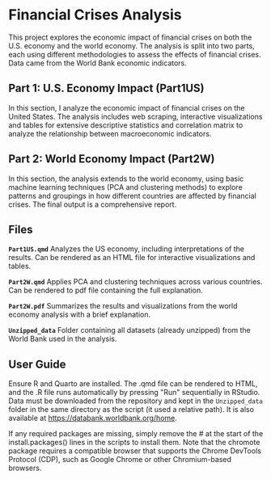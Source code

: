 # Financial Crises Analysis

This project explores the economic impact of financial crises on both the U.S. economy and the world economy. The analysis is split into two parts, each using different methodologies to assess the effects of financial crises. Data came from the World Bank economic indicators.

## Part 1: U.S. Economy Impact (Part1US)

In this section, I analyze the economic impact of financial crises on the United States. The analysis includes web scraping, interactive visualizations and tables for extensive descriptive statistics and correlation matrix to analyze the relationship between macroeconomic indicators.

## Part 2: World Economy Impact (Part2W)

In this section, the analysis extends to the world economy, using basic machine learning techniques (PCA and clustering methods) to explore patterns and groupings in how different countries are affected by financial crises. The final output is a comprehensive report.

## Files

**`Part1US.qmd`** Analyzes the US economy, including interpretations of the results. Can be rendered as an HTML file for interactive visualizations and tables.

**`Part2W.qmd`** Applies PCA and clustering techniques across various countries. Can be rendered to pdf file containing the full explanation.

**`Part2W.pdf`** Summarizes the results and visualizations from the world economy analysis with a brief explanation.

**`Unzipped_data`** Folder containing all datasets (already unzipped) from the World Bank used in the analysis. 

## User Guide

Ensure R and Quarto are installed. The .qmd file can be rendered to HTML, and the .R file runs automatically by pressing "Run" sequentially in RStudio. Data must be downloaded from the repository and kept in the `Unzipped_data` folder in the same directory as the script (it used a relative path). It is also available at https://databank.worldbank.org/home.

If any required packages are missing, simply remove the # at the start of the install.packages() lines in the scripts to install them. Note that the chromote package requires a compatible browser that supports the Chrome DevTools Protocol (CDP), such as Google Chrome or other Chromium-based browsers.

